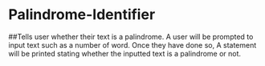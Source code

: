 # Palindrome-Identifier
##Tells user whether their text is a palindrome.
A user will be prompted to input text such as a number of word. Once they have done so, A statement will be printed stating whether the inputted text is a palindrome or not. 
